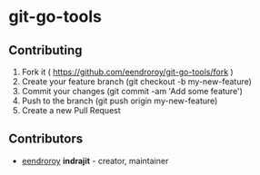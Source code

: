 # git-go-tools

## Contributing

1. Fork it ( https://github.com/eendroroy/git-go-tools/fork )
2. Create your feature branch (git checkout -b my-new-feature)
3. Commit your changes (git commit -am 'Add some feature')
4. Push to the branch (git push origin my-new-feature)
5. Create a new Pull Request

## Contributors

- [eendroroy](https://github.com/eendroroy) **indrajit** - creator, maintainer
